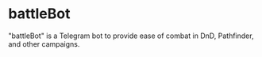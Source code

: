 # battleBot
"battleBot" is a Telegram bot to provide ease of combat in DnD, Pathfinder, and other campaigns.
